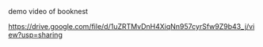 demo video of booknest


https://drive.google.com/file/d/1uZRTMvDnH4XiqNn957cyrSfw9Z9b43_j/view?usp=sharing
